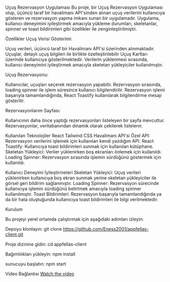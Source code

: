 Uçuş Rezervasyon Uygulaması
Bu proje, bir Uçuş Rezervasyon Uygulaması olup, üçüncü taraf bir havalimanı API'sinden alınan uçuş verilerini kullanıcıya gösteren ve rezervasyon yapma imkanı sunan bir uygulamadır. Uygulama, kullanıcı deneyimini iyileştirmek amacıyla yükleme durumları, skeletanlar, spinner ve toast bildirimleri gibi özellikler ile zenginleştirilmiştir.

Özellikler
Uçuş Verisi Gösterimi:

Uçuş verileri, üçüncü taraf bir Havalimanı API'si üzerinden alınmaktadır.
Uçuşlar, detaylı uçuş bilgileri ile birlikte özelleştirilebilir Uçuş Kartları üzerinde kullanıcıya gösterilmektedir.
Verilerin yüklenmesi sırasında, kullanıcı deneyimini iyileştirmek amacıyla skeletan yükleyiciler kullanılmıştır.


Uçuş Rezervasyonu:

Kullanıcılar, uçuşları seçerek rezervasyon yapabilir.
Rezervasyon sırasında, loading spinner ile işlem süresince kullanıcı bilgilendirilir.
Rezervasyon işlemi başarıyla tamamlandığında, React Toastify kullanılarak bilgilendirme mesajı gösterilir.


Rezervasyonlarım Sayfası:

Kullanıcının daha önce yaptığı rezervasyonları listeleyen bir sayfa mevcuttur.
Rezervasyonlar, veritabanından dinamik olarak çekilerek listelenir.


Kullanılan Teknolojiler
React
Tailwind CSS
Havalimanı API'si
Özel API: Rezervasyon verilerini işlemek için kullanılan kendi yazdığım API.
React Toastify: Kullanıcıya toast bildirimleri sunmak için kullanılan kütüphane.
Skeletan Yükleyici: Veriler yüklenirken boş ekranları önlemek için kullanıldı.
Loading Spinner: Rezervasyon sırasında işlemin sürdüğünü göstermek için kullanıldı.

Kullanıcı Deneyimi İyileştirmeleri
Skeletan Yükleyici: Uçuş verileri yüklenirken kullanıcıya boş ekran sunmak yerine skeletan yükleyiciler ile görsel geri bildirim sağlanmıştır.
Loading Spinner: Rezervasyon sürecinde kullanıcıya işlemin sürdüğünü belirtmek amacıyla loading spinner kullanılmıştır.
Toast Bildirimleri: Rezervasyon başarıyla tamamlandığında ya da bir hata oluştuğunda kullanıcıya toast bildirimleri ile bilgi verilmektedir.


Kurulum


Bu projeyi yerel ortamda çalıştırmak için aşağıdaki adımları izleyin:

Depoyu klonlayın:
git clone https://github.com/Eness2001/appfellas-client.git

Proje dizinine gidin:
cd appfellas-client

Bağımlılıkları yükleyin:
npm install

sunucuyu başlatın:
npm start

Video Bağlantısı
[Watch the video](https://res.cloudinary.com/dv5ux68za/video/upload/v1727298996/%C4%B0simsiz_video_Clipchamp_ile_yap%C4%B1ld%C4%B1_12_ddue5g.mp4)


